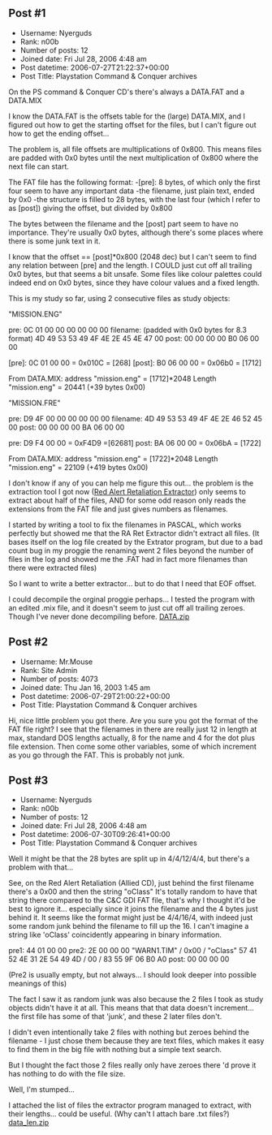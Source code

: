 ## Post #1
- Username: Nyerguds
- Rank: n00b
- Number of posts: 12
- Joined date: Fri Jul 28, 2006 4:48 am
- Post datetime: 2006-07-27T21:22:37+00:00
- Post Title: Playstation Command & Conquer archives

On the PS command & Conquer CD's there's always a DATA.FAT and a DATA.MIX

I know the DATA.FAT is the offsets table for the (large) DATA.MIX, and I figured out how to get the starting offset for the files, but I can't figure out how to get the ending offset...

The problem is, all file offsets are multiplications of 0x800.
This means files are padded with 0x0 bytes until the next multiplication of 0x800 where the next file can start.

The FAT file has the following format:
-[pre]: 8 bytes, of which only the first four seem to have any important data
-the filename, just plain text, ended by 0x0
-the structure is filled to 28 bytes, with the last four (which I refer to as [post]) giving the offset, but divided by 0x800

The bytes between the filename and the [post] part seem to have no importance. They're usually 0x0 bytes, although there's some places where there is some junk text in it.


I know that the offset == [post]*0x800 (2048 dec) but I can't seem to find any relation between [pre] and the length.
I COULD just cut off all trailing 0x0 bytes, but that seems a bit unsafe. Some files like colour palettes could indeed end on 0x0 bytes, since they have colour values and a fixed length.

This is my study so far, using 2 consecutive files as study objects:


"MISSION.ENG"

pre:
0C 01 00 00 00 00 00 00
filename: (padded with 0x0 bytes for 8.3 format)
4D 49 53 53 49 4F 4E 2E 45 4E 47 00
post:
00 00 00 00 B0 06 00 00

[pre]: 0C 01 00 00 = 0x010C = [268]
[post]: B0 06 00 00 = 0x06b0 = [1712]

From DATA.MIX:
address "mission.eng" = [1712]*2048
Length  "mission.eng" = 20441 (+39 bytes 0x00)


"MISSION.FRE"

pre:
D9 4F 00 00 00 00 00 00
filename:
4D 49 53 53 49 4F 4E 2E 46 52 45 00
post:
00 00 00 00 BA 06 00 00

pre:  D9 F4 00 00 = 0xF4D9 =[62681]
post: BA 06 00 00 = 0x06bA  = [1722]

From DATA.MIX:
address "mission.eng" = [1722]*2048
Length  "mission.eng" = 22109 (+419 bytes 0x00)


I don't know if any of you can help me figure this out... the problem is the extraction tool I got now ([Red Alert Retaliation Extractor](http://ra.afraid.org/html/downloads/utilities-3.html)) only seems to extract about half of the files, AND for some odd reason only reads the extensions from the FAT file and just gives numbers as filenames.

I started by writing a tool to fix the filenames in PASCAL, which works perfectly but showed me that the RA Ret Extractor didn't extract all files.
(It bases itself on the log file created by the Extrator program, but due to a bad count bug in my proggie the renaming went 2 files beyond the number of files in the log and showed me the .FAT had in fact more filenames than there were extracted files)

So I want to write a better extractor... but to do that I need that EOF offset.

I could decompile the orginal proggie perhaps... I tested the program with an edited .mix file, and it doesn't seem to just cut off all trailing zeroes. Though I've never done decompiling before.
[DATA.zip](https://xentaxbackup.github.io/file/779_DATA.zip)
## Post #2
- Username: Mr.Mouse
- Rank: Site Admin
- Number of posts: 4073
- Joined date: Thu Jan 16, 2003 1:45 am
- Post datetime: 2006-07-29T21:00:22+00:00
- Post Title: Playstation Command & Conquer archives

Hi, nice little problem you got there. Are you sure you got the format of the FAT file right? I see that the filenames in there are really just 12 in length at max, standard DOS lengths actually, 8 for the name and 4 for the dot plus file extension. Then come some other variables, some of which increment as you go through the FAT. This is probably not junk.
## Post #3
- Username: Nyerguds
- Rank: n00b
- Number of posts: 12
- Joined date: Fri Jul 28, 2006 4:48 am
- Post datetime: 2006-07-30T09:26:41+00:00
- Post Title: Playstation Command & Conquer archives

Well it might be that the 28 bytes are split up in 4/4/12/4/4, but there's a problem with that...

See, on the Red Alert Retaliation (Allied CD), just behind the first filename there's a 0x00 and then the string "oClass"
It's totally random to have that string there compared to the C&C GDI FAT file, that's why I thought it'd be best to ignore it... especially since it joins the filename and the 4 bytes just behind it. It seems like the format might just be 4/4/16/4, with indeed just some random junk behind the filename to fill up the 16. I can't imagine a string like 'oClass' coincidently appearing in binary information.

pre1:
44 01 00 00
pre2:
2E 00 00 00
"WARN1.TIM" / 0x00 / "oClass"
57 41 52 4E 31 2E 54 49 4D / 00 / 83 55 9F 06 B0 A0
post:
00 00 00 00

(Pre2 is usually empty, but not always... I should look deeper into possible meanings of this)

The fact I saw it as random junk was also because the 2 files I took as study objects didn't have it at all. This means that that data doesn't increment... the first file has some of that 'junk', and these 2 later files don't.

I didn't even intentionally take 2 files with nothing but zeroes behind the filename - I just chose them because they are text files, which makes it easy to find them in the big file with nothing but a simple text search.

But I thought the fact those 2 files really only have zeroes there 'd prove it has nothing to do with the file size.

Well, I'm stumped... 


I attached the list of files the extractor program managed to extract, with their lengths... could be useful. (Why can't I attach bare .txt files?)
[data_len.zip](https://xentaxbackup.github.io/file/782_data_len.zip)
